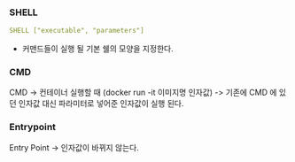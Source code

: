 
### SHELL 
```yml
SHELL ["executable", "parameters"]
```
- 커맨드들이 실행 될 기본 쉘의 모양을 지정한다.
 
 ### CMD 
 
 CMD -> 컨테이너 실행할 때 (docker run -it 이미지명 인자값) -> 기존에 CMD 에 있던 인자값 대신 파라미터로 넣어준 인자값이 실행 된다.    
 
 
 ### Entrypoint
 Entry Point -> 인자값이 바뀌지 않는다. 
